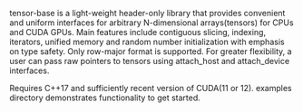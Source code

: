 tensor-base is a light-weight header-only library that provides convenient and
uniform interfaces for arbitrary N-dimensional arrays(tensors) for CPUs and CUDA GPUs.
Main features include contiguous slicing, indexing, iterators, unified memory and
random number initialization with emphasis on type safety. Only row-major format is supported.
For greater flexibility, a user can pass raw pointers to tensors using attach_host and attach_device interfaces.

Requires C++17 and sufficiently recent version of CUDA(11 or 12).
examples directory demonstrates functionality to get started.

